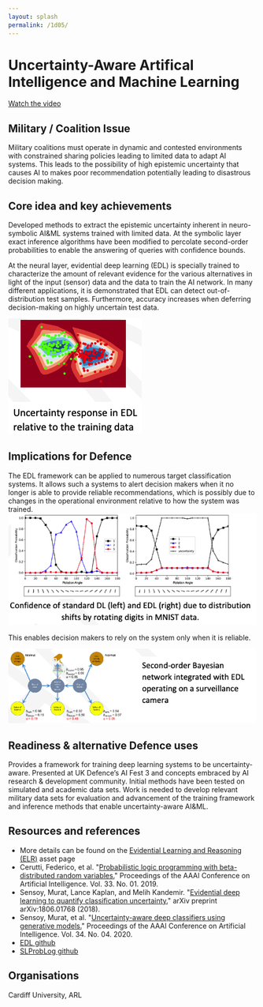```yaml
---
layout: splash
permalink: /1d05/
---
```


# Uncertainty-Aware Artifical Intelligence and Machine Learning

[Watch the video](https://ibm.box.com/v/Showcase-1d05-video)

## Military / Coalition Issue
Military coalitions must operate in dynamic and contested environments with constrained sharing policies leading to limited data to adapt AI systems.  This leads to the possibility of high epistemic uncertainty that causes AI to makes poor recommendation potentially leading to disastrous decision making.

## Core idea and key achievements
Developed methods to extract the epistemic uncertainty inherent in neuro-symbolic AI&ML systems trained with limited data.  At the symbolic layer exact inference algorithms have been modified to percolate second-order probabilities to enable the answering of queries with confidence bounds.  

At the neural layer, evidential deep learning (EDL) is specially trained to characterize the amount of relevant evidence for the various alternatives in light of the input (sensor) data and the data to train the AI network. In many different applications, it is demonstrated that EDL can detect out-of-distribution test samples.  Furthermore, accuracy increases when deferring decision-making on highly uncertain test data. 

![image info](/dais/achievements/images/1d05-fig1.png)

## Implications for Defence
The EDL framework can be applied to numerous target classification systems.  It allows such a systems to alert decision makers when it no longer is able to provide reliable recommendations, which is possibly due to changes in the operational environment relative to how the system was trained.  
![image info](/dais/achievements/images/1d05-fig2.png)

This enables decision makers to rely on the system only when it is reliable. 

![image info](/dais/achievements/images/1d05-fig3.png)

## Readiness & alternative Defence uses
Provides a framework for training deep learning systems to be uncertainty-aware.  Presented at UK Defence’s AI Fest 3 and concepts embraced by AI research & development community. Initial methods have been tested on simulated and academic data sets. Work is needed to develop relevant military data sets for evaluation and advancement of the training framework and inference methods that enable uncertainty-aware AI&ML.

## Resources and references
* More details can be found on the [Evidential Learning and Reasoning (ELR)](/ELR/) asset page
* Cerutti, Federico, et al. "[Probabilistic logic programming with beta-distributed random variables.](/doc-4380/)" Proceedings of the AAAI Conference on Artificial Intelligence. Vol. 33. No. 01. 2019.
* Sensoy, Murat, Lance Kaplan, and Melih Kandemir. "[Evidential deep learning to quantify classification uncertainty.](/doc-3415/)" arXiv preprint arXiv:1806.01768 (2018).
* Sensoy, Murat, et al. "[Uncertainty-aware deep classifiers using generative models.](/doc-4733/)" Proceedings of the AAAI Conference on Artificial Intelligence. Vol. 34. No. 04. 2020.
* [EDL github](https://github.com/muratsensoy/muratsensoy.github.io)
* [SLProbLog github](https://github.com/dais-ita/SLProbLog)


## Organisations
Cardiff University, ARL


